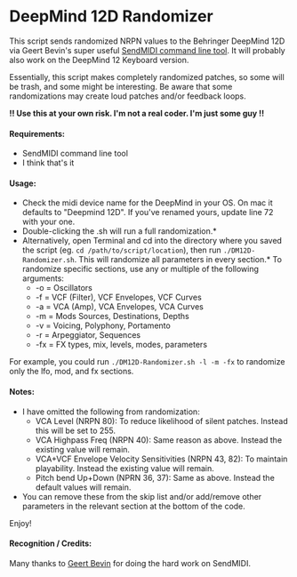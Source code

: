 # DeepMind 12D Randomizer

This script sends randomized NRPN values to the Behringer DeepMind 12D via Geert Bevin's super useful [SendMIDI command line tool](https://github.com/gbevin/SendMIDI). It will probably also work on the DeepMind 12 Keyboard version. 

Essentially, this script makes completely randomized patches, so some will be trash, and some might be interesting. Be aware that some randomizations may create loud patches and/or feedback loops.

**!! Use this at your own risk. I'm not a real coder. I'm just some guy !!**

#### Requirements:
- SendMIDI command line tool
- I think that's it

#### Usage:
- Check the midi device name for the DeepMind in your OS. On mac it defaults to "Deepmind 12D". If you've renamed yours, update line 72 with your one.
- Double-clicking the .sh will run a full randomization.*
- Alternatively, open Terminal and cd into the directory where you saved the script (eg. `cd /path/to/script/location`), then run `./DM12D-Randomizer.sh`. This will randomize all parameters in every section.* To randomize specific sections, use any or multiple of the following arguments:
  - -o = Oscillators
  - -f = VCF (Filter), VCF Envelopes, VCF Curves
  - -a = VCA (Amp), VCA Envelopes, VCA Curves
  - -m = Mods Sources, Destinations, Depths
  - -v = Voicing, Polyphony, Portamento
  - -r = Arpeggiator, Sequences
  - -fx = FX types, mix, levels, modes, parameters
 
For example, you could run `./DM12D-Randomizer.sh -l -m -fx` to randomize only the lfo, mod, and fx sections.

#### Notes:
- I have omitted the following from randomization:
    - VCA Level (NRPN 80): To reduce likelihood of silent patches. Instead this will be set to 255.
    - VCA Highpass Freq (NRPN 40): Same reason as above. Instead the existing value will remain.
    - VCA+VCF Envelope Velocity Sensitivities (NRPN 43, 82): To maintain playability. Instead the existing value will remain.
    - Pitch bend Up+Down (NPRN 36, 37): Same as above. Instead the default values will remain.
- You can remove these from the skip list and/or add/remove other parameters in the relevant section at the bottom of the code.

Enjoy!

#### Recognition / Credits:
Many thanks to [Geert Bevin](https://github.com/gbevin) for doing the hard work on SendMIDI.

